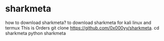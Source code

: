 # sharkmeta
how to download sharkmeta?
to download sharkmeta 
for kali linux and termux
This is Orders
git clone https://github.com/0x000yy/sharkmeta.
cd sharkmeta 
python sharkmeta
